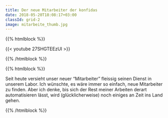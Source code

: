 ```yaml
---
title: Der neue Mitarbeiter der konfidas
date: 2018-05-20T18:08:17+03:00
classId: grid-2
image: mitarbeite_thumb.jpg
---
```



{{% htmlblock %}}
  <!-- Use video id -->
  {{< youtube 27SHGTEEzUI >}}

{{% /htmlblock %}}

{{% htmlblock %}}

Seit heute versieht unser neuer “Mitarbeiter” fleissig seinen Dienst in unserem Labor. Ich wünschte, es wäre immer so einfach, neue Mitarbeiter zu finden. Aber ich denke, bis sich der Rest meiner Arbeiten derart automatisieren lässt, wird (glücklicherweise) noch einiges an Zeit ins Land gehen.

{{% /htmlblock %}}